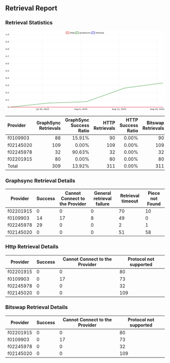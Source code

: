 ## Retrieval Report
### Retrieval Statistics
<img src="https://raw.githubusercontent.com/data-preservation-programs/filplus-checker-assets/main/filecoin-project/filecoin-plus-large-datasets/issues/1047/1692586259102.png"/>

| Provider  | GraphSync Retrievals | GraphSync Success Ratio | HTTP Retrievals | HTTP Success Ratio | Bitswap Retrievals | Bitswap Success Ratio |
| :-------- | -------------------: | ----------------------: | --------------: | -----------------: | -----------------: | --------------------: |
| f0109903  |                   88 |                  15.91% |              90 |              0.00% |                 90 |                 0.00% |
| f02145020 |                  109 |                   0.00% |             109 |              0.00% |                109 |                 0.00% |
| f02245978 |                   32 |                  90.63% |              32 |              0.00% |                 32 |                 0.00% |
| f02201915 |                   80 |                   0.00% |              80 |              0.00% |                 80 |                 0.00% |
| Total     |                  309 |                  13.92% |             311 |              0.00% |                311 |                 0.00% |

### Graphsync Retrieval Details
| Provider  | Success | Cannot Connect to the Provider | General retrieval failure | Retrieval timeout | Piece not Found |
| --------- | ------- | ------------------------------ | ------------------------- | ----------------- | --------------- |
| f02201915 | 0       | 0                              | 0                         | 70                | 10              |
| f0109903  | 14      | 17                             | 8                         | 49                | 0               |
| f02245978 | 29      | 0                              | 0                         | 2                 | 1               |
| f02145020 | 0       | 0                              | 0                         | 51                | 58              |

### Http Retrieval Details
| Provider  | Success | Cannot Connect to the Provider | Protocol not supported |
| --------- | ------- | ------------------------------ | ---------------------- |
| f02201915 | 0       | 0                              | 80                     |
| f0109903  | 0       | 17                             | 73                     |
| f02245978 | 0       | 0                              | 32                     |
| f02145020 | 0       | 0                              | 109                    |

### Bitswap Retrieval Details
| Provider  | Success | Cannot Connect to the Provider | Protocol not supported |
| --------- | ------- | ------------------------------ | ---------------------- |
| f02201915 | 0       | 0                              | 80                     |
| f0109903  | 0       | 17                             | 73                     |
| f02245978 | 0       | 0                              | 32                     |
| f02145020 | 0       | 0                              | 109                    |
